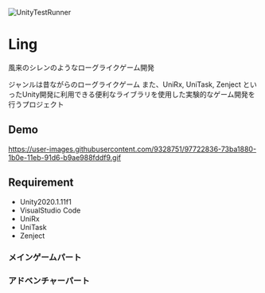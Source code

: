 ![UnityTestRunner](https://github.com/SakaToshi/Ling/workflows/UnityTestRunner/badge.svg)

# Ling
風来のシレンのようなローグライクゲーム開発

ジャンルは昔ながらのローグライクゲーム
また、UniRx, UniTask, Zenject といったUnity開発に利用できる便利なライブラリを使用した実験的なゲーム開発を行うプロジェクト

## Demo
https://user-images.githubusercontent.com/9328751/97722836-73ba1880-1b0e-11eb-91d6-b9ae988fddf9.gif

## Requirement

* Unity2020.1.11f1
* VisualStudio Code
* UniRx
* UniTask
* Zenject

### メインゲームパート

### アドベンチャーパート


